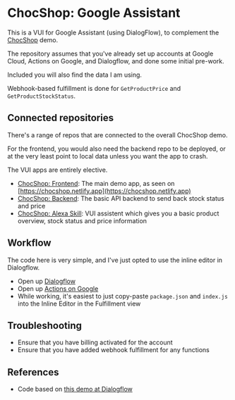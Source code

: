 # ChocShop: Google Assistant

This is a VUI for Google Assistant (using DialogFlow), to complement the [ChocShop](https://www.github.com/mikaelvesavuori/chocshop) demo.

The repository assumes that you've already set up accounts at Google Cloud, Actions on Google, and Dialogflow, and done some initial pre-work.

Included you will also find the data I am using.

Webhook-based fulfillment is done for `GetProductPrice` and `GetProductStockStatus`.

## Connected repositories

There's a range of repos that are connected to the overall ChocShop demo.

For the frontend, you would also need the backend repo to be deployed, or at the very least point to local data unless you want the app to crash.

The VUI apps are entirely elective.

- [ChocShop: Frontend](https://github.com/mikaelvesavuori/chocshop): The main demo app, as seen on [https://chocshop.netlify.app](https://chocshop.netlify.app)
- [ChocShop: Backend](https://github.com/mikaelvesavuori/chocshop-backend): The basic API backend to send back stock status and price
- [ChocShop: Alexa Skill](https://github.com/mikaelvesavuori/chocshop-alexa): VUI assistent which gives you a basic product overview, stock status and price information

## Workflow

The code here is very simple, and I've just opted to use the inline editor in Dialogflow.

- Open up [Dialogflow](https://dialogflow.cloud.google.com/)
- Open up [Actions on Google](https://console.actions.google.com/)
- While working, it's easiest to just copy-paste `package.json` and `index.js` into the Inline Editor in the Fulfillment view

## Troubleshooting

- Ensure that you have billing activated for the account
- Ensure that you have added webhook fulfillment for any functions

## References

- Code based on [this demo at Dialogflow](https://blog.dialogflow.com/post/use-slot-filling-in-fulfillment/)

